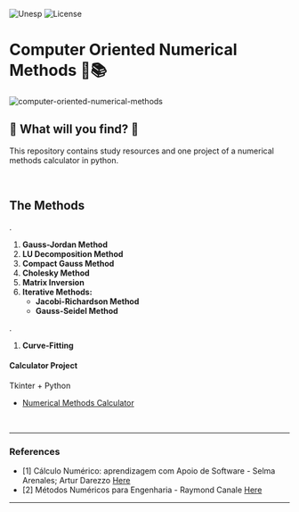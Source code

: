 ![Unesp](https://img.shields.io/badge/BCC-UNESP-Bauru.svg)
![License](https://img.shields.io/badge/Code%20License-MIT-blue.svg)
# Computer Oriented Numerical Methods :triangular_ruler::books:

![computer-oriented-numerical-methods](https://socialify.git.ci/luisbernardinello/computer-oriented-numerical-methods/image?font=Raleway&language=1&name=1&owner=1&pattern=Overlapping%20Hexagons&theme=Auto)

## :telescope: What will you find? :telescope:

This repository contains study resources and one project of a numerical methods calculator in python.

<br>


## The Methods
.
1. **Gauss-Jordan Method**
2. **LU Decomposition Method**
3. **Compact Gauss Method**
4. **Cholesky Method**
5. **Matrix Inversion**
6. **Iterative Methods:**
    - **Jacobi-Richardson Method**
    - **Gauss-Seidel Method**

.
1. **Curve-Fitting**


#### Calculator Project

 Tkinter + Python

- [Numerical Methods Calculator](nm-calculator/app.py)
<br>


---

### References
- [1] Cálculo Numérico: aprendizagem com Apoio de Software - Selma Arenales; Artur Darezzo [Here](books/calculonumerico-selma.pdf)
- [2] Métodos Numéricos para Engenharia - Raymond Canale [Here](books/metodosnumericos-raymondcanale.pdf)



---
